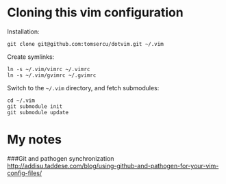 Cloning this vim configuration
==============================
Installation:

    git clone git@github.com:tomsercu/dotvim.git ~/.vim

Create symlinks:

    ln -s ~/.vim/vimrc ~/.vimrc
    ln -s ~/.vim/gvimrc ~/.gvimrc

Switch to the `~/.vim` directory, and fetch submodules:

    cd ~/.vim
    git submodule init
    git submodule update

My notes
========
###Git and pathogen synchronization
http://addisu.taddese.com/blog/using-github-and-pathogen-for-your-vim-config-files/
